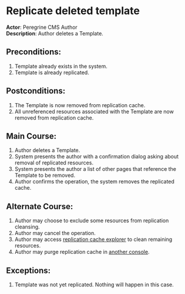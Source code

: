 # Replicate deleted template

**Actor**: Peregrine CMS Author  
**Description**: Author deletes a Template.

## Preconditions:
1. Template already exists in the system.
1. Template is already replicated.

## Postconditions:
1. The Template is now removed from replication cache.
1. All unreferenced resources associated with the Template
   are now removed from replication cache.

## Main Course:
1. Author deletes a Template.
1. System presents the author with a confirmation dialog asking about removal of
   replicated resources.
1. System presents the author a list of other pages that reference the Template to be removed.
1. Author confirms the operation, the system removes the replicated cache.

## Alternate Course:
1. Author may choose to exclude some resources from replication cleansing.
1. Author may cancel the operation.
1. Author may access [replication cache explorer](./replication-explorer.md)
   to clean remaining resources.
1. Author may purge replication cache in [another console](./replication-explorer.md).

## Exceptions:
1. Template was not yet replicated. Nothing will happen in this case.